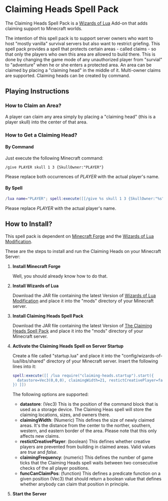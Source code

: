 # Claiming Heads Spell Pack
The Claiming Heads Spell Pack is a [Wizards of Lua](http://www.wizards-of-lua.net) Add-on that adds claiming support to Minecraft worlds.

The intention of this spell pack is to support server owners who want to host "mostly vanilla" survival servers
but also want to restrict griefing. This spell pack provides a spell that protects certain areas - called claims -
so that only the players who own this area are allowed to build there. This is done by changing the game mode of
any unauthorized player from "survial" to "adventure" when he or she enters a protected area.
An area can be claimed by placing a "claiming head" in the middle of it. Multi-owner claims are supported. Claiming heads can be created by command.

## Playing Instructions
### How to Claim an Area?
A player can claim any area simply by placing a "claiming head" (this is a player skull) into the center of that area.

### How to Get a Claiming Head?
#### By Command
Just execute the following Minecraft command:
```
/give PLAYER skull 1 3 {SkullOwner:"PLAYER"}
```
Please replace both occurrences of *PLAYER* with the actual player's name.
#### By Spell
```lua
/lua name="PLAYER"; spell:execute([[/give %s skull 1 3 {SkullOwner:"%s"}]], name, name)
```
Please replace *PLAYER* with the actual player's name.

## How to Install?
This spell pack is dependent on [Minecraft Forge](http://files.minecraftforge.net/maven/net/minecraftforge/forge/index_1.12.2.html) 
and the [Wizards of Lua Modification](https://minecraft.curseforge.com/projects/wizards-of-lua/files).

These are the steps to install and run the Claiming Heads on your Minecraft Server:

1. **Install Minecraft Forge**

     Well, you should already know how to do that.
2. **Install Wizards of Lua**

     Download the JAR file containing the latest Version of 
     [Wizards of Lua Modification](https://minecraft.curseforge.com/projects/wizards-of-lua/files) and place it
     into the "mods" directory of your Minecraft server.
     
3. **Install Claiming Heads Spell Pack**

    Download the JAR file containing the latest Version of 
    [The Claiming Heads Spell Pack](https://minecraft.curseforge.com/projects/claiming-heads-spell-pack/files) and place it
    into the "mods" directory of your Minecraft server.
    
4. **Activate the Claiming Heads Spell on Server Startup**

    Create a file called "startup.lua" and place it into the "config/wizards-of-lua/libs/shared" directory of your Minecraft server.
    Insert the following lines into it:
    ```lua
    spell:execute([[ /lua require("claiming-heads.startup").start({
      datastore=Vec3(0,0,0), claimingWidth=21, restictCreativePlayer=false
    }) ]])
    ```
    The following options are supported:
    * **datastore**: (Vec3) This is the position of the command block that is used as a storage device. The Claiming Heas spell will store the claiming locations, sizes, and owners there.
    * **claimingWidth**: (Numeric) This defines the size of newly claimed areas. It's the distance from the center to the norther, southern, western, and eastern border of the area. Please note that this only affects new claims. 
    * **restictCreativePlayer**: (boolean) This defines whether creative players are prevented from building in claimed areas. Valid values are *true* and *false*.
    * **claimingFrequency**: (numeric) This defines the number of game ticks that the Claiming Heads spell waits between two consecutive  checks of the all player positions.
    * **funcCanClaimPos**: (function) This defines a predicate function on a given position (Vec3) that should return a boolean value that defines whether anybody can claim that position in principle.
    
    
5. **Start the Server**

